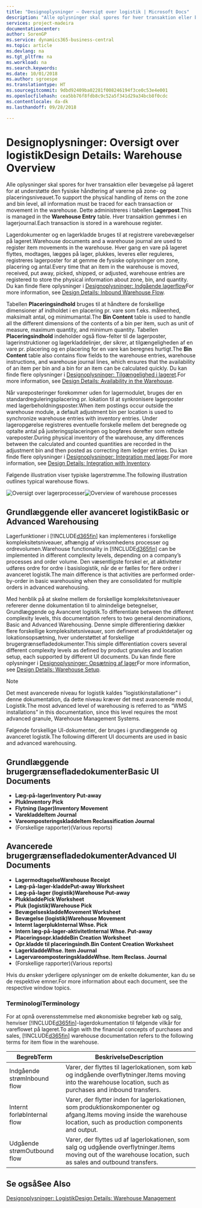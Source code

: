 ```yaml
---
title: "Designoplysninger – Oversigt over logistik | Microsoft Docs"
description: "Alle oplysninger skal spores for hver transaktion eller bevægelse på lageret for at understøtte den fysiske håndtering af varerne på zone- og placeringsniveauet. Dette administreres i tabellen **Lagerpost**. Hver transaktion gemmes i en lagerjournal."
services: project-madeira
documentationcenter: 
author: SorenGP
ms.service: dynamics365-business-central
ms.topic: article
ms.devlang: na
ms.tgt_pltfrm: na
ms.workload: na
ms.search.keywords: 
ms.date: 10/01/2018
ms.author: sgroespe
ms.translationtype: HT
ms.sourcegitcommit: 9dbd92409ba02281f008246194f3ce0c53e4e001
ms.openlocfilehash: cea5bb76f8fdb8c9c52a5f341d29a34bcb8f0cdc
ms.contentlocale: da-dk
ms.lasthandoff: 09/28/2018

---
```

# <a name="design-details-warehouse-overview"></a><span data-ttu-id="48944-105">Designoplysninger: Oversigt over logistik</span><span class="sxs-lookup"><span data-stu-id="48944-105">Design Details: Warehouse Overview</span></span>
<span data-ttu-id="48944-106">Alle oplysninger skal spores for hver transaktion eller bevægelse på lageret for at understøtte den fysiske håndtering af varerne på zone- og placeringsniveauet.</span><span class="sxs-lookup"><span data-stu-id="48944-106">To support the physical handling of items on the zone and bin level, all information must be traced for each transaction or movement in the warehouse.</span></span> <span data-ttu-id="48944-107">Dette administreres i tabellen **Lagerpost**.</span><span class="sxs-lookup"><span data-stu-id="48944-107">This is managed in the **Warehouse Entry** table.</span></span> <span data-ttu-id="48944-108">Hver transaktion gemmes i en lagerjournal.</span><span class="sxs-lookup"><span data-stu-id="48944-108">Each transaction is stored in a warehouse register.</span></span>  

<span data-ttu-id="48944-109">Lagerdokumenter og en lagerkladde bruges til at registrere varebevægelser på lageret.</span><span class="sxs-lookup"><span data-stu-id="48944-109">Warehouse documents and a warehouse journal are used to register item movements in the warehouse.</span></span> <span data-ttu-id="48944-110">Hver gang en vare på lageret flyttes, modtages, lægges på lager, plukkes, leveres eller reguleres, registreres lagerposter for at gemme de fysiske oplysninger om zone, placering og antal.</span><span class="sxs-lookup"><span data-stu-id="48944-110">Every time that an item in the warehouse is moved, received, put away, picked, shipped, or adjusted, warehouse entries are registered to store the physical information about zone, bin, and quantity.</span></span> <span data-ttu-id="48944-111">Du kan finde flere oplysninger i [Designoplysninger: Indgående lagerflow](design-details-outbound-warehouse-flow.md)</span><span class="sxs-lookup"><span data-stu-id="48944-111">For more information, see [Design Details: Inbound Warehouse Flow](design-details-outbound-warehouse-flow.md).</span></span>  

<span data-ttu-id="48944-112">Tabellen **Placeringsindhold** bruges til at håndtere de forskellige dimensioner af indholdet i en placering pr. vare som f.eks. måleenhed, maksimalt antal, og minimumantal.</span><span class="sxs-lookup"><span data-stu-id="48944-112">The **Bin Content** table is used to handle all the different dimensions of the contents of a bin per item, such as unit of measure, maximum quantity, and minimum quantity.</span></span> <span data-ttu-id="48944-113">Tabellen **Placeringsindhold** indeholder også flow-felter til de lagerposter, lagerinstruktioner og lagerkladdelinjer, der sikrer, at tilgængeligheden af en vare pr. placering og en placering for en vare kan beregnes hurtigt.</span><span class="sxs-lookup"><span data-stu-id="48944-113">The **Bin Content** table also contains flow fields to the warehouse entries, warehouse instructions, and warehouse journal lines, which ensures that the availability of an item per bin and a bin for an item can be calculated quickly.</span></span> <span data-ttu-id="48944-114">Du kan finde flere oplysninger i [Designoplysninger: Tilgængelighed i lageret](design-details-availability-in-the-warehouse.md).</span><span class="sxs-lookup"><span data-stu-id="48944-114">For more information, see [Design Details: Availability in the Warehouse](design-details-availability-in-the-warehouse.md).</span></span>  

<span data-ttu-id="48944-115">Når vareposteringer forekommer uden for lagermodulet, bruges der en standardreguleringsplacering pr. lokation til at synkronisere lagerposter med lagerbeholdningsposter.</span><span class="sxs-lookup"><span data-stu-id="48944-115">When item postings occur outside the warehouse module, a default adjustment bin per location is used to synchronize warehouse entries with inventory entries.</span></span> <span data-ttu-id="48944-116">Under lageropgørelse registreres eventuelle forskelle mellem det beregnede og optalte antal på justeringsplaceringen og bogføres derefter som rettede vareposter.</span><span class="sxs-lookup"><span data-stu-id="48944-116">During physical inventory of the warehouse, any differences between the calculated and counted quantities are recorded in the adjustment bin and then posted as correcting item ledger entries.</span></span> <span data-ttu-id="48944-117">Du kan finde flere oplysninger i [Designoplysninger: Integration med lager](design-details-integration-with-inventory.md).</span><span class="sxs-lookup"><span data-stu-id="48944-117">For more information, see [Design Details: Integration with Inventory](design-details-integration-with-inventory.md).</span></span>  

<span data-ttu-id="48944-118">Følgende illustration viser typiske lagerstrømme.</span><span class="sxs-lookup"><span data-stu-id="48944-118">The following illustration outlines typical warehouse flows.</span></span>  

<span data-ttu-id="48944-119">![Oversigt over lagerprocesser](media/design_details_warehouse_management_overview.png "Oversigt over lagerprocesser")</span><span class="sxs-lookup"><span data-stu-id="48944-119">![Overview of warehouse processes](media/design_details_warehouse_management_overview.png "Overview of warehouse processes")</span></span>  

## <a name="basic-or-advanced-warehousing"></a><span data-ttu-id="48944-120">Grundlæggende eller avanceret logistik</span><span class="sxs-lookup"><span data-stu-id="48944-120">Basic or Advanced Warehousing</span></span>  
<span data-ttu-id="48944-121">Lagerfunktioner i [!INCLUDE[d365fin](includes/d365fin_md.md)] kan implementeres i forskellige kompleksitetsniveauer, afhængig af virksomhedens processer og ordrevolumen.</span><span class="sxs-lookup"><span data-stu-id="48944-121">Warehouse functionality in [!INCLUDE[d365fin](includes/d365fin_md.md)] can be implemented in different complexity levels, depending on a company’s processes and order volume.</span></span> <span data-ttu-id="48944-122">Den væsentligste forskel er, at aktiviteter udføres ordre for ordre i basislogistik, når de er fælles for flere ordrer i avanceret logistik.</span><span class="sxs-lookup"><span data-stu-id="48944-122">The main difference is that activities are performed order-by-order in basic warehousing when they are consolidated for multiple orders in advanced warehousing.</span></span>  

 <span data-ttu-id="48944-123">Med henblik på at skelne mellem de forskellige kompleksitetsniveauer refererer denne dokumentation til to almindelige betegnelser, Grundlæggende og Avanceret logistik.</span><span class="sxs-lookup"><span data-stu-id="48944-123">To differentiate between the different complexity levels, this documentation refers to two general denominations, Basic and Advanced Warehousing.</span></span> <span data-ttu-id="48944-124">Denne simple differentiering dækker flere forskellige kompleksitetsniveauer, som defineret af produktdetaljer og lokationsopsætning, hver understøttet af forskellige brugergrænsefladedokumenter.</span><span class="sxs-lookup"><span data-stu-id="48944-124">This simple differentiation covers several different complexity levels as defined by product granules and location setup, each supported by different UI documents.</span></span> <span data-ttu-id="48944-125">Du kan finde flere oplysninger i [Designoplysninger: Opsætning af lager](design-details-warehouse-setup.md)</span><span class="sxs-lookup"><span data-stu-id="48944-125">For more information, see [Design Details: Warehouse Setup](design-details-warehouse-setup.md).</span></span>  

> [!NOTE]  
>  <span data-ttu-id="48944-126">Det mest avancerede niveau for logistik kaldes "logistikinstallationer" i denne dokumentation, da dette niveau kræver det mest avancerede modul, Logistik.</span><span class="sxs-lookup"><span data-stu-id="48944-126">The most advanced level of warehousing is referred to as “WMS installations” in this documentation, since this level requires the most advanced granule, Warehouse Management Systems.</span></span>  

 <span data-ttu-id="48944-127">Følgende forskellige UI-dokumenter, der bruges i grundlæggende og avanceret logistik.</span><span class="sxs-lookup"><span data-stu-id="48944-127">The following different UI documents are used in basic and advanced warehousing.</span></span>  

## <a name="basic-ui-documents"></a><span data-ttu-id="48944-128">Grundlæggende brugergrænsefladedokumenter</span><span class="sxs-lookup"><span data-stu-id="48944-128">Basic UI Documents</span></span>  

-   <span data-ttu-id="48944-129">**Læg-på-lager**</span><span class="sxs-lookup"><span data-stu-id="48944-129">**Inventory Put-away**</span></span>  
-   <span data-ttu-id="48944-130">**Pluk**</span><span class="sxs-lookup"><span data-stu-id="48944-130">**Inventory Pick**</span></span>  
-   <span data-ttu-id="48944-131">**Flytning (lager)**</span><span class="sxs-lookup"><span data-stu-id="48944-131">**Inventory Movement**</span></span>  
-   <span data-ttu-id="48944-132">**Varekladde**</span><span class="sxs-lookup"><span data-stu-id="48944-132">**Item Journal**</span></span>  
-   <span data-ttu-id="48944-133">**Vareomposteringskladde**</span><span class="sxs-lookup"><span data-stu-id="48944-133">**Item Reclassification Journal**</span></span>  
-   <span data-ttu-id="48944-134">(Forskellige rapporter)</span><span class="sxs-lookup"><span data-stu-id="48944-134">(Various reports)</span></span>  

## <a name="advanced-ui-documents"></a><span data-ttu-id="48944-135">Avancerede brugergrænsefladedokumenter</span><span class="sxs-lookup"><span data-stu-id="48944-135">Advanced UI Documents</span></span>  

-   <span data-ttu-id="48944-136">**Lagermodtagelse**</span><span class="sxs-lookup"><span data-stu-id="48944-136">**Warehouse Receipt**</span></span>  
-   <span data-ttu-id="48944-137">**Læg-på-lager-kladde**</span><span class="sxs-lookup"><span data-stu-id="48944-137">**Put-away Worksheet**</span></span>  
-   <span data-ttu-id="48944-138">**Læg-på-lager (logistik)**</span><span class="sxs-lookup"><span data-stu-id="48944-138">**Warehouse Put-away**</span></span>  
-   <span data-ttu-id="48944-139">**Plukkladde**</span><span class="sxs-lookup"><span data-stu-id="48944-139">**Pick Worksheet**</span></span>  
-   <span data-ttu-id="48944-140">**Pluk (logistik)**</span><span class="sxs-lookup"><span data-stu-id="48944-140">**Warehouse Pick**</span></span>  
-   <span data-ttu-id="48944-141">**Bevægelseskladde**</span><span class="sxs-lookup"><span data-stu-id="48944-141">**Movement Worksheet**</span></span>  
-   <span data-ttu-id="48944-142">**Bevægelse (logistik)**</span><span class="sxs-lookup"><span data-stu-id="48944-142">**Warehouse Movement**</span></span>  
-   <span data-ttu-id="48944-143">**Internt lagerpluk**</span><span class="sxs-lookup"><span data-stu-id="48944-143">**Internal Whse. Pick**</span></span>  
-   <span data-ttu-id="48944-144">**Intern læg-på-lager-aktivitet**</span><span class="sxs-lookup"><span data-stu-id="48944-144">**Internal Whse. Put-away**</span></span>  
-   <span data-ttu-id="48944-145">**Placeringsopr.kladde**</span><span class="sxs-lookup"><span data-stu-id="48944-145">**Bin Creation Worksheet**</span></span>  
-   <span data-ttu-id="48944-146">**Opr.kladde til placeringsindh.**</span><span class="sxs-lookup"><span data-stu-id="48944-146">**Bin Content Creation Worksheet**</span></span>  
-   <span data-ttu-id="48944-147">**Lagerkladde**</span><span class="sxs-lookup"><span data-stu-id="48944-147">**Whse. Item Journal**</span></span>  
-   <span data-ttu-id="48944-148">**Lagervareomposteringskladde**</span><span class="sxs-lookup"><span data-stu-id="48944-148">**Whse. Item Reclass. Journal**</span></span>  
-   <span data-ttu-id="48944-149">(Forskellige rapporter)</span><span class="sxs-lookup"><span data-stu-id="48944-149">(Various reports)</span></span>  

<span data-ttu-id="48944-150">Hvis du ønsker yderligere oplysninger om de enkelte dokumenter, kan du se de respektive emner.</span><span class="sxs-lookup"><span data-stu-id="48944-150">For more information about each document, see the respective window topics.</span></span>  

### <a name="terminology"></a><span data-ttu-id="48944-151">Terminologi</span><span class="sxs-lookup"><span data-stu-id="48944-151">Terminology</span></span>  
<span data-ttu-id="48944-152">For at opnå overensstemmelse med økonomiske begreber køb og salg, henviser [!INCLUDE[d365fin](includes/d365fin_md.md)]-lagerdokumentation til følgende vilkår for vareflowet på lageret.</span><span class="sxs-lookup"><span data-stu-id="48944-152">To align with the financial concepts of purchases and sales, [!INCLUDE[d365fin](includes/d365fin_md.md)] warehouse documentation refers to the following terms for item flow in the warehouse.</span></span>  

|<span data-ttu-id="48944-153">Begreb</span><span class="sxs-lookup"><span data-stu-id="48944-153">Term</span></span>|<span data-ttu-id="48944-154">Beskrivelse</span><span class="sxs-lookup"><span data-stu-id="48944-154">Description</span></span>|  
|----------|---------------------------------------|  
|<span data-ttu-id="48944-155">Indgående strøm</span><span class="sxs-lookup"><span data-stu-id="48944-155">Inbound flow</span></span>|<span data-ttu-id="48944-156">Varer, der flyttes til lagerlokationen, som køb og indgående overflytninger.</span><span class="sxs-lookup"><span data-stu-id="48944-156">Items moving into the warehouse location, such as purchases and inbound transfers.</span></span>|  
|<span data-ttu-id="48944-157">Internt forløb</span><span class="sxs-lookup"><span data-stu-id="48944-157">Internal flow</span></span>|<span data-ttu-id="48944-158">Varer, der flytter inden for lagerlokationen, som produktionskomponenter og afgang.</span><span class="sxs-lookup"><span data-stu-id="48944-158">Items moving inside the warehouse location, such as production components and output.</span></span>|  
|<span data-ttu-id="48944-159">Udgående strøm</span><span class="sxs-lookup"><span data-stu-id="48944-159">Outbound flow</span></span>|<span data-ttu-id="48944-160">Varer, der flyttes ud af lagerlokationen, som salg og udgående overflytninger.</span><span class="sxs-lookup"><span data-stu-id="48944-160">Items moving out of the warehouse location, such as sales and outbound transfers.</span></span>|  

## <a name="see-also"></a><span data-ttu-id="48944-161">Se også</span><span class="sxs-lookup"><span data-stu-id="48944-161">See Also</span></span>  
 [<span data-ttu-id="48944-162">Designoplysninger: Logistik</span><span class="sxs-lookup"><span data-stu-id="48944-162">Design Details: Warehouse Management</span></span>](design-details-warehouse-management.md)

